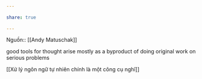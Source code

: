 ```yaml
---
  
share: true
  
---
```

  
Nguồn:: [[Andy Matuschak]]
  
good tools for thought arise mostly as a byproduct of doing original work on serious problems
  
[[Xử lý ngôn ngữ tự nhiên chính là một công cụ nghĩ]]
  
